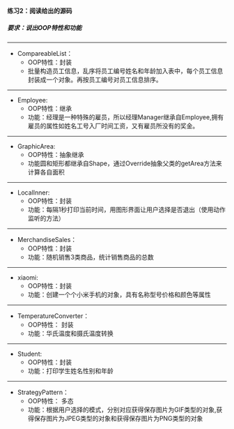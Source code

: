 #### 练习2：阅读给出的源码
##### 要求：说出OOP特性和功能

---------------------------

- CompareableList：
  - OOP特性：封装
  - 批量构造员工信息，乱序将员工编号姓名和年龄加入表中，每个员工信息封装成一个对象。再按员工编号对员工信息排序。

---------------------------

- Employee:
  - OOP特性：继承
  - 功能：经理是一种特殊的雇员，所以经理Manager继承自Employee,拥有雇员的属性如姓名工号入厂时间工资，又有雇员所没有的奖金。

--------------------------

- GraphicArea:
    - OOP特性：抽象继承
    - 功能圆和矩形都继承自Shape，通过Override抽象父类的getArea方法来计算各自面积

--------------------------

- LocalInner:
    - OOP特性：封装
    - 功能：每隔1秒打印当前时间，用图形界面让用户选择是否退出（使用动作监听的方法）

----------------------------

- MerchandiseSales：
    - OOP特性：封装
    - 功能：随机销售3类商品，统计销售商品的总数

-----------------------------

- xiaomi:
    - OOP特性：封装
    - 功能：创建一个个小米手机的对象，具有名称型号价格和颜色等属性

---------------------------------

- TemperatureConverter：
    - OOP特性： 封装
    - 功能：华氏温度和摄氏温度转换

---------------------------------

- Student:
    - OOP特性：封装
    - 功能：打印学生姓名性别和年龄

----------------------------------

- StrategyPattern：
    - OOP特性： 多态
    - 功能：根据用户选择的模式，分别对应获得保存图片为GIF类型的对象,获得保存图片为JPEG类型的对象和获得保存图片为PNG类型的对象

